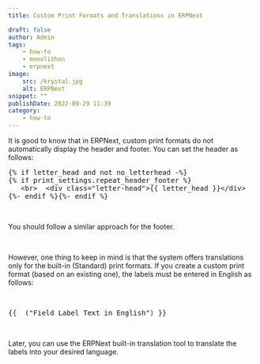```yaml
---
title: Custom Print Formats and Translations in ERPNext

draft: false
author: Admin
tags:
    - how-to
    - monolithon
    - erpnext
image:
    src: /krystal.jpg
    alt: ERPNext
snippet: ""
publishDate: 2022-09-29 11:39
category:
    - how-to
---
```


<div class="ql-editor read-mode"><p>It is good to know that in ERPNext, custom print formats do not automatically display the header and footer. You can set the header as follows:</p><pre class="ql-code-block-container" spellcheck="false"><div class="ql-code-block">{% if letter_head and not no_letterhead -%}</div><div class="ql-code-block">{% if print_settings.repeat_header_footer %}</div><div class="ql-code-block"> &nbsp; &lt;br&gt; &nbsp;&lt;div class="letter-head"&gt;{{ letter_head }}&lt;/div&gt;</div><div class="ql-code-block">{%- endif %}{%- endif %}</div></pre><p><br></p><p>You should follow a similar approach for the footer.</p><p><br></p><p>However, one thing to keep in mind is that the system offers translations only for the built-in (Standard) print formats. If you create a custom print format (based on an existing one), the labels must be entered in English as follows:</p><p><br></p><pre class="ql-code-block-container" spellcheck="false"><div class="ql-code-block">{{ _("Field Label Text in English") }}</div></pre><p><br></p><p>Later, you can use the ERPNext built-in translation tool to translate the labels into your desired language.</p></div>
